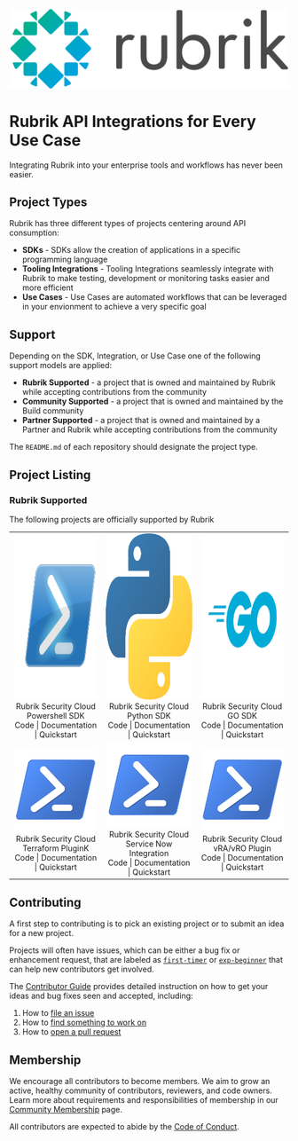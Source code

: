 ![alt text](assets/1200px-Rubrik_Logo.svg.png)

# Rubrik API Integrations for Every Use Case
Integrating Rubrik into your enterprise tools and workflows has never been easier. 

## Project Types

Rubrik has three different types of projects centering around API consumption:

* **SDKs** - SDKs allow the creation of applications in a specific programming language
* **Tooling Integrations** - Tooling Integrations seamlessly integrate with Rubrik to make testing, development or monitoring tasks easier and more efficient
* **Use Cases** - Use Cases are automated workflows that can be leveraged in your envionment to achieve a very specific goal

## Support
Depending on the SDK, Integration, or Use Case one of the following support models are applied:

* **Rubrik Supported** - a project that is owned and maintained by Rubrik while accepting contributions from the community
* **Community Supported** - a project that is owned and maintained by the Build community
* **Partner Supported** - a project that is owned and maintained by a Partner and Rubrik while accepting contributions from the community

The `README.md` of each repository should designate the project type.

## Project Listing

### Rubrik Supported

The following projects are officially supported by Rubrik

<table align="center">
  <tr>
    <td align="center"><img src="assets/powershell.png" width=300 height=300><BR>Rubrik Security Cloud Powershell SDK<br>Code | Documentation | Quickstart</td>
    <td align="center"><img src="assets/python.png" width=300 height=300><BR>Rubrik Security Cloud Python SDK<br>Code | Documentation | Quickstart</td>
    <td align="center"><img src="assets/go.png" width=300 height=300><BR>Rubrik Security Cloud GO SDK<br>Code | Documentation | Quickstart</td>
  </tr>
  <tr>
    <td align="center"><img src="assets/PowerShell_5.0_icon.png"><BR>Rubrik Security Cloud Terraform PluginK<br>Code | Documentation | Quickstart</td>
    <td align="center"><img src="assets/PowerShell_5.0_icon.png"><BR>Rubrik Security Cloud Service Now Integration<br>Code | Documentation | Quickstart</td>
    <td align="center"><img src="assets/PowerShell_5.0_icon.png"><BR>Rubrik Security Cloud vRA/vRO Plugin<br>Code | Documentation | Quickstart</td>
  </tr>
</table>

## Contributing

A first step to contributing is to pick an existing project or to submit an idea for a new project.

Projects will often have issues, which can be either a bug fix or enhancement request, that are labeled as [`first-timer`](https://github.com/search?q=org%3Arubrikinc+is%3Aopen+label%3Afirst-timer&unscoped_q=is%3Aopen+label%3Afirst-timer) or [`exp-beginner`](https://github.com/search?q=org%3Arubrikinc+is%3Aopen+label%3Aexp-beginner) that can help new contributors get involved.

The [Contributor Guide](contributors/guide/README.md) provides detailed instruction on how to get your ideas and bug fixes seen and accepted, including:

1. How to [file an issue](https://github.com/rubrikinc/welcome-to-rubrik-build/blob/master/contributors/guide/issue-handling.md)
1. How to [find something to work on](https://github.com/rubrikinc/welcome-to-rubrik-build/blob/master/contributors/guide/labels.md)
1. How to [open a pull request](https://github.com/rubrikinc/welcome-to-rubrik-build/blob/master/contributors/guide/submitting-pull-requests.md)

## Membership

We encourage all contributors to become members. We aim to grow an active, healthy community of contributors, reviewers, and code owners. Learn more about requirements and responsibilities of membership in our [Community Membership](https://github.com/rubrikinc/welcome-to-rubrik-build/tree/master/community) page.

All contributors are expected to abide by the [Code of Conduct](https://github.com/rubrikinc/welcome-to-rubrik-build/blob/master/Code-of-Conduct.md).
